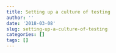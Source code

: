 ```yaml
---
title: Setting up a culture of testing
author: ''
date: '2018-03-08'
slug: setting-up-a-culture-of-testing
categories: []
tags: []
---
```


